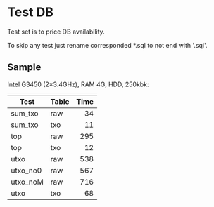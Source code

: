 # Test DB

Test set is to price DB availability.

To skip any test just rename corresponded *.sql to not end with '.sql'.

## Sample

Intel G3450 (2&times;3.4GHz), RAM 4G, HDD, 250kbk:

Test |Table| Time
-----|-----|-----:
sum_txo | raw | 34
sum_txo | txo | 11
top | raw | 295
top | txo | 12
utxo | raw | 538
utxo_no0 | raw | 567
utxo_noM | raw | 716
utxo | txo | 68
